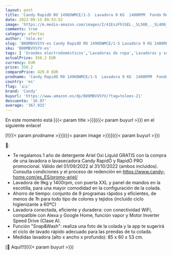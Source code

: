 ```yaml
---
layout: post
title: 'Candy RapidO RO 1496DWMCE/1-S  Lavadora 9 KG  1400RPM  Fondo Reducido 53CM  Pantalla Smart  Wi-Fi  Alexa  Google Home  9 Ciclos Rápidos  Motor Inverter  Función Vapor  Higiene+  77 DB  Clase A  Blanco'
date: 2022-09-15 09:53:52
image: 'https://m.media-amazon.com/images/I/41EszFhlGEL._SL500_._SL400_.jpg'
comments: true
category: ofertas
author: 'tole.es'
slug: 'B08MBVVSYV-es Candy RapidO RO 1496DWMCE/1-S Lavadora 9 KG 1400RPM Fondo...'
sku: 'B08MBVVSYV-es'
tags: [ 'Grandes electrodomésticos','Lavadoras de ropa','Lavadoras y secadoras','alexa','candy','google','home','🇪🇸', ]
actualPrice: 356.2 EUR
currency: EUR
price: 356.2
comparePrice: 429.0 EUR
prodname: 'Candy RapidO RO 1496DWMCE/1-S  Lavadora 9 KG  1400RPM  Fondo Reducido 53CM  Pantalla Smart  Wi-Fi  Alexa  Google Home  9 Ciclos Rápidos  Motor Inverter  Función Vapor  Higiene+  77 DB  Clase A  Blanco'
country: 'es'
flag: '🇪🇸'
brand: 'Candy'
buyurl: 'https://www.amazon.es/dp/B08MBVVSYV/?tag=tolees-21'
descuento: '16.97'
average: '367.915'
---
```


En este momento está [{{< param title >}}]({{< param buyurl >}}) en el siguiente enlace!

[![{{< param prodname >}}]({{< param image >}})]({{< param buyurl >}})

🔎:

- Te regalamos 1 año de detergente Ariel Oxi Liquid GRATIS con la compra de una lavadora o lavasecadora Candy RapidÓ y RapidÓ PRO promocional. Válido del 01/09/2022 al 31/10/2022 (ambos incluidos). Consulta condiciones y el proceso de redención en https://www.candy-home.com/es_ES/promo-ariel/
- Lavadora de 9kg y 1400rpm, con puerta XXL y panel de mandos en la escotilla, para una mayor comodidad en la configuración de la colada.
- Ahorro de tiempo: conjunto de 9 programas rápidos y eficientes, de menos de 1h para todo tipo de colores y tejidos (incluido ciclo higienizante a 60ºC)
- Lavadora conectada, eficiente y duradera: con conectividad WiFi, compatible con Alexa y Google Home, función vapor y Motor Inverter Speed Drive (Clase A).
- Función "Snap&Wash": realiza una foto de la colada y la app te sugerirá el ciclo de lavado rápido adecuado para las prendas de tu colada.
- Medidas lavadora (alto x ancho x profundo): 85 x 60 x 53 cm.

[🛒 Aquí!!!]({{< param buyurl >}})

